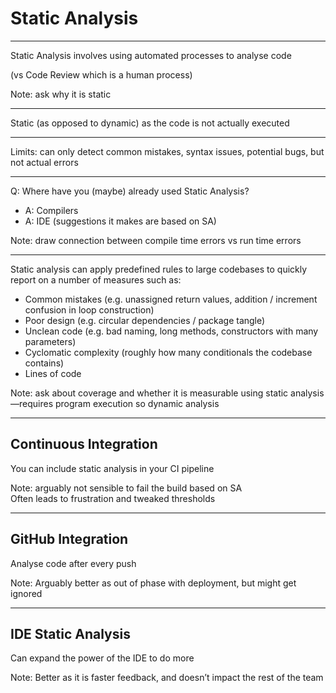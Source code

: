# Static Analysis

---

Static Analysis involves using automated processes to analyse code

(vs Code Review which is a human process)

Note: ask why it is static  

---

Static (as opposed to dynamic) as the code is not actually executed

---

Limits: can only detect common mistakes, syntax issues, potential bugs, but not actual errors

---

Q: Where have you (maybe) already used Static Analysis?

+ A: Compilers
+ A: IDE (suggestions it makes are based on SA)

Note: draw connection between compile time errors vs run time errors

---

Static analysis can apply predefined rules to large codebases to quickly report on a number of measures such as:

+ Common mistakes (e.g. unassigned return values, addition / increment confusion in loop construction)
+ Poor design (e.g. circular dependencies / package tangle)
+ Unclean code (e.g. bad naming, long methods, constructors with many parameters)
+ Cyclomatic complexity (roughly how many conditionals the codebase contains)
+ Lines of code

Note: ask about coverage and whether it is measurable using static analysis—requires program execution so dynamic analysis  

---

## Continuous Integration

You can include static analysis in your CI pipeline

Note: arguably not sensible to fail the build based on SA  
  Often leads to frustration and tweaked thresholds 

---

## GitHub Integration

Analyse code after every push

Note: Arguably better as out of phase with deployment, but might get ignored

---

## IDE Static Analysis

Can expand the power of the IDE to do more

Note: Better as it is faster feedback, and doesn’t impact the rest of the team  